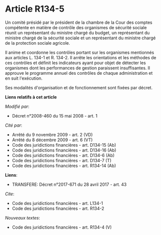 # Article R134-5

Un comité présidé par le président de la chambre de la Cour des comptes compétente en matière de contrôle des organismes de
sécurité sociale réunit un représentant du ministre chargé du budget, un représentant du ministre chargé de la sécurité
sociale et un représentant du ministre chargé de la protection sociale agricole. 

Il anime et coordonne les contrôles portant sur les organismes mentionnés aux articles L. 134-1 et R. 134-2. Il arrête les
orientations et les méthodes de ces contrôles et définit les indicateurs ayant pour objet de détecter les organismes dont les
performances de gestion paraissent insuffisantes. Il approuve le programme annuel des contrôles de chaque administration et
en suit l'exécution. 

Ses modalités d'organisation et de fonctionnement sont fixées par décret.

**Liens relatifs à cet article**

_Modifié par_:

  - Décret n°2008-460 du 15 mai 2008 - art. 1

_Cité par_:

  - Arrêté du 9 novembre 2009 - art. 2 (VD)
  - Arrêté du 8 décembre 2009 - art. 6 (VT)
  - Code des juridictions financières - art. D134-15 (Ab)
  - Code des juridictions financières - art. D134-16 (Ab)
  - Code des juridictions financières - art. D134-6 (Ab)
  - Code des juridictions financières - art. D134-7 (T)
  - Code des juridictions financières - art. R134-14 (Ab)

**Liens**:

  - TRANSFERE: Décret n°2017-671 du 28 avril 2017 - art. 43

_Cite_:

  - Code des juridictions financières - art. L134-1
  - Code des juridictions financières - art. R134-2

_Nouveaux textes_:

  - Code des juridictions financières - art. R134-4 (V)
